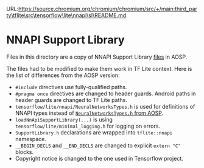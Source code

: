 URL:https://source.chromium.org/chromium/chromium/src/+/main:third_party\tflite\src\tensorflow\lite\nnapi\sl\README.md
# NNAPI Support Library

Files in this directory are a copy of NNAPI Support Library
[files](https://cs.android.com/android/platform/superproject/+/master:packages/modules/NeuralNetworks/shim_and_sl/;drc=629cea610b447266b1e6b01e4cb6a952dcb56e7e)
in AOSP.

The files had to be modified to make them work in TF Lite context. Here is the
list of differences from the AOSP version:

*   `#include` directives use fully-qualified paths.
*   `#pragma once` directives are changed to header guards. Android paths in
    header guards are changed to TF Lite paths.
*   `tensorflow/lite/nnapi/NeuralNetworksTypes.h` is used for definitions of
    NNAPI types instead of
    [`NeuralNetworksTypes.h` from AOSP](https://cs.android.com/android/_/android/platform/packages/modules/NeuralNetworks/+/6f0a05b9abdfe0d17afe0269c5329340809175b5:runtime/include/NeuralNetworksTypes.h;drc=a62e56b26b7382a62c5aa0e5964266eba55853d8).
*   `loadNnApiSupportLibrary(...)` is using `tensorflow/lite/minimal_logging.h`
    for logging on errors.
*   `SupportLibrary.h` declarations are wrapped into `tflite::nnapi` namespace.
*   `__BEGIN_DECLS` and `__END_DECLS` are changed to explicit `extern "C"`
    blocks.
*   Copyright notice is changed to the one used in Tensorflow project.
